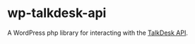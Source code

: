 # wp-talkdesk-api
A WordPress php library for interacting with the [TalkDesk API](https://github.com/Talkdesk/api).
